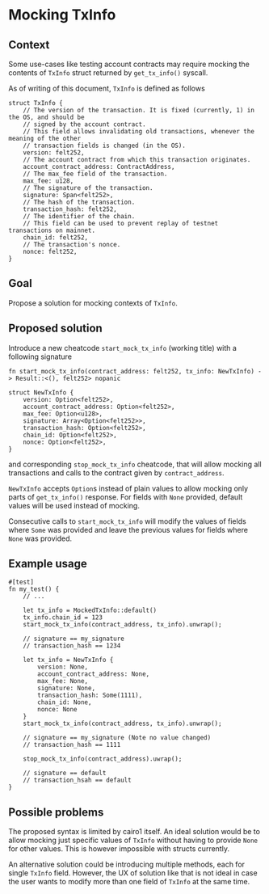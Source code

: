 # Mocking TxInfo

## Context

Some use-cases like testing account contracts may require mocking the contents of `TxInfo` struct returned
by `get_tx_info()` syscall.

As of writing of this document, `TxInfo` is defined as follows

```cairo
struct TxInfo {
    // The version of the transaction. It is fixed (currently, 1) in the OS, and should be
    // signed by the account contract.
    // This field allows invalidating old transactions, whenever the meaning of the other
    // transaction fields is changed (in the OS).
    version: felt252,
    // The account contract from which this transaction originates.
    account_contract_address: ContractAddress,
    // The max_fee field of the transaction.
    max_fee: u128,
    // The signature of the transaction.
    signature: Span<felt252>,
    // The hash of the transaction.
    transaction_hash: felt252,
    // The identifier of the chain.
    // This field can be used to prevent replay of testnet transactions on mainnet.
    chain_id: felt252,
    // The transaction's nonce.
    nonce: felt252,
}
```

## Goal

Propose a solution for mocking contexts of `TxInfo`.

## Proposed solution

Introduce a new cheatcode `start_mock_tx_info` (working title) with a following signature

```cairo
fn start_mock_tx_info(contract_address: felt252, tx_info: NewTxInfo) -> Result::<(), felt252> nopanic

struct NewTxInfo {
    version: Option<felt252>,
    account_contract_address: Option<felt252>,
    max_fee: Option<u128>,
    signature: Array<Option<felt252>>,
    transaction_hash: Option<felt252>,
    chain_id: Option<felt252>,
    nonce: Option<felt252>,
}
```

and corresponding `stop_mock_tx_info` cheatcode, that will allow mocking all transactions and calls to the contract
given by `contract_address`.

`NewTxInfo` accepts `Option`s instead of plain values to allow mocking only parts of `get_tx_info()` response. For
fields with `None` provided, default values will be used instead of mocking.

Consecutive calls to `start_mock_tx_info` will modify the values of fields where `Some` was provided and leave the
previous values for fields where `None` was provided.

## Example usage

```cairo
#[test]
fn my_test() {
    // ...
    
    let tx_info = MockedTxInfo::default()
    tx_info.chain_id = 123
    start_mock_tx_info(contract_address, tx_info).unwrap();
    
    // signature == my_signature
    // transaction_hash == 1234
    
    let tx_info = NewTxInfo {
        version: None,
        account_contract_address: None,
        max_fee: None,
        signature: None,
        transaction_hash: Some(1111),
        chain_id: None,
        nonce: None
    }
    start_mock_tx_info(contract_address, tx_info).unwrap();

    // signature == my_signature (Note no value changed)
    // transaction_hash == 1111
    
    stop_mock_tx_info(contract_address).uwrap();
    
    // signature == default
    // transaction_hsah == default
}
```

## Possible problems

The proposed syntax is limited by cairo1 itself. An ideal solution would be to allow mocking just specific values
of `TxInfo` without having to provide `None` for other values. This is however impossible with structs currently.

An alternative solution could be introducing multiple methods, each for single `TxInfo` field. However, the UX of
solution like that is not ideal in case the user wants to modify more than one field of `TxInfo` at the same time.
